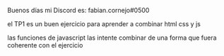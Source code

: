 Buenos días mi Discord es: fabian.cornejo#0500

el TP1 es un buen ejercicio para aprender a combinar html css y js

las funciones de javascript las intente combinar de una forma que fuera 
coherente con el ejercicio

